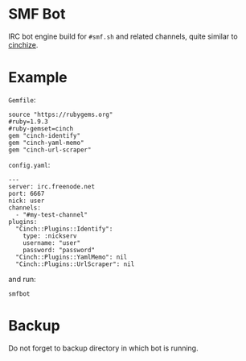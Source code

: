 # SMF Bot

IRC bot engine build for `#smf.sh` and related channels, quite similar to [cinchize](https://github.com/netfeed/cinchize).

# Example

`Gemfile`:

    source "https://rubygems.org"
    #ruby=1.9.3
    #ruby-gemset=cinch
    gem "cinch-identify"
    gem "cinch-yaml-memo"
    gem "cinch-url-scraper"

`config.yaml`:

    ---
    server: irc.freenode.net
    port: 6667
    nick: user
    channels:
      - "#my-test-channel"
    plugins:
      "Cinch::Plugins::Identify":
        type: :nickserv
        username: "user"
        password: "password"
      "Cinch::Plugins::YamlMemo": nil
      "Cinch::Plugins::UrlScraper": nil

and run:

    smfbot

# Backup

Do not forget to backup directory in which bot is running.
